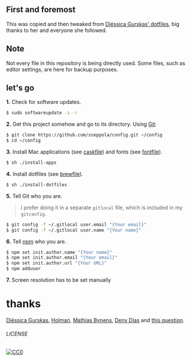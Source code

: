 ## First and foremost
This was copied and then tweaked from [Diéssica Gurskas' dotfiles](https://github.com/diessica/dotfiles), big thanks to her and everyone she followed.

## Note
Not every file in this repository is being directly used. Some files, such as editor settings, are here for backup purposes.

## let's go
**1.** Check for software updates.
```sh
$ sudo softwareupdate -i -r
```

**2.** Get this project somehow and go to its directory. Using [Git](http://www.git-scm.com/):
```sh
$ git clone https://github.com/sseppola/config.git ~/config
$ cd ~/config
```

**3.** Install Mac applications (see [caskfile](brew/caskfile)) and fonts (see [fontfile](brew/fontfile)).

```sh
$ sh ./install-apps
```

**4.** Install dotfiles (see [brewfile](brew/brewfile)).

```sh
$ sh ./install-dotfiles
```

**5.** Tell Git who you are.
> I prefer doing it in a separate `gitlocal` file, which is included in my `gitconfig`.

```sh
$ git config -f ~/.gitlocal user.email "{Your email}"
$ git config -f ~/.gitlocal user.name "{Your name}"
```

**6.** Tell [npm](https://www.npmjs.com/) who you are.
```sh
$ npm set init.author.name "{Your name}"
$ npm set init.author.email "{Your email}"
$ npm set init.author.url "{Your URL}"
$ npm adduser
```

**7.**
Screen resolution has to be set manually

# thanks
[Diéssica Gurskas](https://github.com/diessic), [Holman](https://github.com/holman), [Mathias Bynens](https://github.com/mathiasbynens/dotfiles), [Deny Dias](https://github.com/denydias/dotfiles) and [this question](http://stackoverflow.com/questions/171563/whats-in-your-zshrc).

###### LICENSE
[![CC0](http://mirrors.creativecommons.org/presskit/buttons/88x31/svg/cc-zero.svg)](http://creativecommons.org/publicdomain/zero/1.0/)